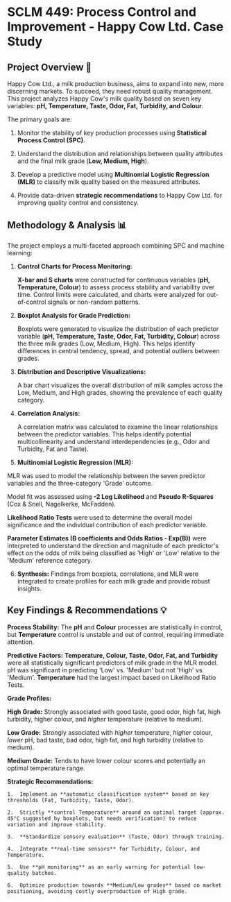 # SCLM 449: Process Control and Improvement - Happy Cow Ltd. Case Study

## Project Overview 🥛

Happy Cow Ltd., a milk production business, aims to expand into new, more discerning markets. To succeed, they need robust quality management. This project analyzes Happy Cow's milk quality based on seven key variables: **pH, Temperature, Taste, Odor, Fat, Turbidity, and Colour**.

The primary goals are:

1.  Monitor the stability of key production processes using **Statistical Process Control (SPC)**.

2.  Understand the distribution and relationships between quality attributes and the final milk grade (**Low, Medium, High**).

3.  Develop a predictive model using **Multinomial Logistic Regression (MLR)** to classify milk quality based on the measured attributes.

4.  Provide data-driven **strategic recommendations** to Happy Cow Ltd. for improving quality control and consistency.

## Methodology & Analysis 📊

The project employs a multi-faceted approach combining SPC and machine learning:

1.  **Control Charts for Process Monitoring:**

    **X-bar and S charts** were constructed for continuous variables (**pH, Temperature, Colour**) to assess process stability and variability over time. Control limits were calculated, and charts were analyzed for out-of-control signals or non-random patterns.

2.  **Boxplot Analysis for Grade Prediction:**

    Boxplots were generated to visualize the distribution of each predictor variable (**pH, Temperature, Taste, Odor, Fat, Turbidity, Colour**) across the three milk grades (Low, Medium, High). This helps identify differences in central tendency, spread, and potential outliers between grades.

3.  **Distribution and Descriptive Visualizations:**

    A bar chart visualizes the overall distribution of milk samples across the Low, Medium, and High grades, showing the prevalence of each quality category.

4.  **Correlation Analysis:**
 
    A correlation matrix was calculated to examine the linear relationships between the predictor variables. This helps identify potential multicollinearity and understand interdependencies (e.g., Odor and Turbidity, Fat and Taste).

5.  **Multinomial Logistic Regression (MLR):**
 
   MLR was used to model the relationship between the seven predictor variables and the three-category 'Grade' outcome.

   Model fit was assessed using **-2 Log Likelihood** and **Pseudo R-Squares** (Cox & Snell, Nagelkerke, McFadden).

   **Likelihood Ratio Tests** were used to determine the overall model significance and the individual contribution of each predictor variable.

   **Parameter Estimates (B coefficients and Odds Ratios - Exp(B))** were interpreted to understand the direction and magnitude of each predictor's effect on the odds of milk being classified as 'High' or 'Low' relative to the 'Medium' reference category.

6.  **Synthesis:** Findings from boxplots, correlations, and MLR were integrated to create profiles for each milk grade and provide robust insights.

## Key Findings & Recommendations 💡

**Process Stability:** The **pH** and **Colour** processes are statistically in control, but **Temperature** control is unstable and out of control, requiring immediate attention.

**Predictive Factors:** **Temperature, Colour, Taste, Odor, Fat, and Turbidity** were all statistically significant predictors of milk grade in the MLR model. pH was significant in predicting 'Low' vs. 'Medium' but not 'High' vs. 'Medium'. **Temperature** had the largest impact based on Likelihood Ratio Tests.

**Grade Profiles:**

**High Grade:** Strongly associated with good taste, good odor, high fat, high turbidity, higher colour, and *higher* temperature (relative to medium).

**Low Grade:** Strongly associated with *higher* temperature, *higher* colour, *lower* pH, bad taste, bad odor, high fat, and high turbidity (relative to medium).

**Medium Grade:** Tends to have lower colour scores and potentially an optimal temperature range.

**Strategic Recommendations:**
    
    1.  Implement an **automatic classification system** based on key thresholds (Fat, Turbidity, Taste, Odor).
    
    2.  Strictly **control Temperature** around an optimal target (approx. 45°C suggested by boxplots, but needs verification) to reduce variation and improve stability.

    3.  **Standardize sensory evaluation** (Taste, Odor) through training.
    
    4.  Integrate **real-time sensors** for Turbidity, Colour, and Temperature.
    
    5.  Use **pH monitoring** as an early warning for potential low-quality batches.
    
    6.  Optimize production towards **Medium/Low grades** based on market positioning, avoiding costly overproduction of High grade.
